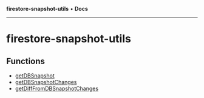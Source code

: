 **firestore-snapshot-utils** • **Docs**

---

# firestore-snapshot-utils

## Functions

- [getDBSnapshot](functions/getDBSnapshot.md)
- [getDBSnapshotChanges](functions/getDBSnapshotChanges.md)
- [getDiffFromDBSnapshotChanges](functions/getDiffFromDBSnapshotChanges.md)
